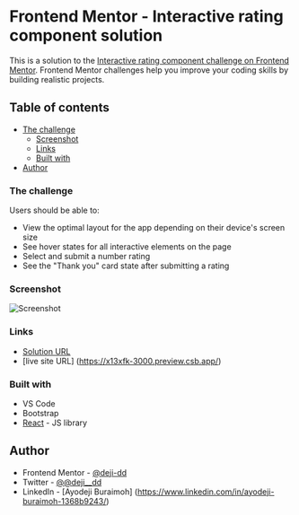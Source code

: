 # Frontend Mentor - Interactive rating component solution

This is a solution to the [Interactive rating component challenge on Frontend Mentor](https://www.frontendmentor.io/challenges/interactive-rating-component-koxpeBUmI). Frontend Mentor challenges help you improve your coding skills by building realistic projects. 

## Table of contents

- [The challenge](#the-challenge)
  - [Screenshot](#screenshot)
  - [Links](#links)
  - [Built with](#built-with)
- [Author](#author)

### The challenge

Users should be able to:

- View the optimal layout for the app depending on their device's screen size
- See hover states for all interactive elements on the page
- Select and submit a number rating
- See the "Thank you" card state after submitting a rating

### Screenshot

![Screenshot](https://snipboard.io/xYeaig.jpg)

### Links

- [Solution URL](https://github.com/deji-dd/interactive-rating-component)
- [live site URL] (https://x13xfk-3000.preview.csb.app/)

### Built with

- VS Code
- Bootstrap
- [React](https://reactjs.org/) - JS library

## Author

- Frontend Mentor - [@deji-dd](https://www.frontendmentor.io/profile/deji-dd)
- Twitter - [@@deji__dd](https://twitter.com/deji__dd)
- LinkedIn - [Ayodeji Buraimoh] (https://www.linkedin.com/in/ayodeji-buraimoh-1368b9243/)
